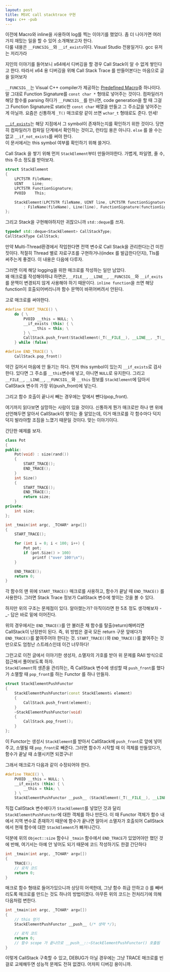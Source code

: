 ```yaml
---
layout: post
title: MSVC call stacktrace 구현
tags: c++ -pub
---
```


이전에 Macro와 inline을 사용하여 log를 찍는 이야기를 했었다. 좀 더 나아가면 여러가지 재밌는 일을 할 수 있어 소개해보고자 한다.  
다룰 내용은 `__FUNCSIG__`와 `__if_exists`이다. Visual Studio 전용일거다. gcc 유저는 저리가라

지인의 이야기를 들어보니 x64에서 디버깅을 할 경우 Call Stack이 알 수 없게 쌓인다고 한다. 따라서 x64 용 디버깅을 위해 Call Stack Trace 를 만들어본다는 마음으로 글을 읽어보자

`__FUNCSIG__`는 Visual C++ compiler가 제공하는 [Predefined Macro](http://msdn.microsoft.com/en-us/library/b0084kay.aspx)중 하나이다.
말 그대로 Function Signature를 `const char *` 형태로 넣어주는 것이다. 컴파일러가 해당 함수를 parsing 하다가 `__FUNCSIG__`를 만나면, code generation을 할 때 그걸 그 Function Signature로 static한 `const char` 배열을 만들고 그 주소값을 넣어주는게 아닐까. 요즘은 신통하게 `_T()` 매크로랑 같이 쓰면 `wchar_t` 형태로도 준다. 만세!

[`__if_exists`](http://msdn.microsoft.com/en-us/library/x7wy9xh3.aspx)는 해당 지점에서 그 symbol이 존재하는지를 확인하기 위한 것이다. 당연히 컴파일러가 컴파일 단계에서 확인하는 것이고, 런타임 용은 아니다. `else` 를 쓸 수는 없고 `__if_not_exists`를 써야 한다.  
이 문서에서는 this symbol 여부를 확인하기 위해 쓸거다.

Call Stack 을 쌓기 위해 먼저 `StackElement`부터 만들어야한다. 가볍게, 파일명, 줄 수, this 주소 정도를 받아보자.

```cpp
struct StackElement
{
    LPCTSTR FileName;
    UINT    Line;
    LPCTSTR FunctionSignature;
    PVOID    This;

    StackElement(LPCTSTR fileName, UINT line, LPCTSTR functionSignature, PVOID _this = NULL)
        : FileName(fileName), Line(line), FunctionSignature(functionSignature), This(_this) {}
};
```

그리고 Stack을 구현해야하지만 귀찮으니까 `std::deque`를 쓰자.

```cpp
typedef std::deque<StackElement> CallStackType;
CallStackType CallStack;
```

만약 Multi-Thread환경에서 작업한다면 전역 변수로 Call Stack을 관리한다는건 미친 짓이다. 적절히 Thread 별로 자료구조를 구현하거나(index 를 발급한다던지), Tls를 써주는게 좋겠다. 이 내용은 다음에 다루자.

그러면 이제 해당 logging을 위한 매크로를 작성하는 일만 남았다.  
왜 매크로를 작성해야하냐 하면은, `__FILE__`, `__LINE__`, `__FUNCSIG__`와 `__if_exits`를 문맥이 변경되지 않게 사용해야 하기 때문이다. `inline function`을 쓰면 해당 function이 호출되어버리니까 함수 문맥이 바뀌어버려서 안된다.

고로 매크로를 써야한다.

```cpp
#define START_TRACE() \
    do { \
        PVOID __this = NULL; \
        __if_exists (this) { \
            __this = this; \
        } \
        CallStack.push_front(StackElement(_T(__FILE__), __LINE__, _T(__FUNCSIG__), __this)); \
    } while (false)

#define END_TRACE() \
    CallStack.pop_front()
```

약간 길어서 마음에 안 들기는 하다. 먼저 this symbol이 있는지 `__if_exists`로 검사한다. 있다면 그 주소를 `__this`변수에 넣고, 아니면 `NULL`로 유지한다. 그리고 `__FILE__`, `__LINE__`, `__FUNCSIG__`와 `__this` 정보를 `StackElement`에 담아서 CallStack 변수의 가장 위(push_front)에 넣는다.

그리고 함수 호출이 끝나서 빼는 경우에는 앞에서 뺀다(pop_front).

여기까지 읽다보면 실망하는 사람이 있을 것이다.
신통하게 뭔가 매크로만 하나 맨 위에 선언해두면 알아서 CallStack이 쌓이는 줄 알았는데, 이거 매크로를 각 함수마다 덕지덕지 발라야할 조짐을 느꼈기 때문일 것이다. 맞는 이야기이다.

간단한 예제를 보자.

```cpp
class Pot
{
public:
    Pot(void) : size(rand()) 
    {
        START_TRACE();
        END_TRACE();
    }
    int Size()
    {
        START_TRACE();
        END_TRACE();
        return size;
    }
private:
    int size;
};

int _tmain(int argc, _TCHAR* argv[])
{
    START_TRACE();

    for (int i = 0; i < 100; i++) {
        Pot pot;
        if (pot.Size() > 100)
            printf ("over 100!\n");
    }

    END_TRACE();
    return 0;
}
```

각 함수의 맨 위에 `START_TRACE()` 매크로를 사용하고, 함수가 끝날 때 `END_TRACE()` 를 사용한다. 그러면 Stack Trace 정보가 CallStack 변수에 쌓이는 것을 볼 수 있다.

하지만 위의 구조는 문제점이 있다. 알아챘는가? 아직이라면 한 5초 정도 생각해보자 -_-
답은 바로 밑에 이어진다.

위의 경우에서는 `END_TRACE()`를 안 불러준 채 함수를 탈출(return)해버리면 CallStack이 난장판이 된다. 즉, 위 방법은 결국 모든 return 구문 앞에다가 `END_TRACE()`를 붙여주어야 한다는 것.   `START_TRACE()`와 `END_TRACE()`를 붙여주는 것만으로도 엄청난 스트레스인데 이건 너무하다!

그런고로 이전 글에서 이야기한 생성자, 소멸자의 가호를 받아 위 문제를 RAII 방식으로 접근해서 풀어보도록 하자.  
`StackElement`의 생존을 관리하는, 즉 CallStack 변수에 생성할 때 `push_front`를 했다가 소멸할 때 `pop_front`를 하는 Functor 를 하나 만들자.

```cpp
struct StackElementPushFunctor
{
    StackElementPushFunctor(const StackElement& element)
    {
        CallStack.push_front(element);
    }
    ~StackElementPushFunctor(void)
    {
        CallStack.pop_front();
    }
};
```

이 Functor는 생성시 `StackElement`를 받아서 CallStack에 `push_front`로 앞에 넣어주고, 소멸될 때 `pop_front`로 빼준다. 그러면 함수가 시작할 때 이 객체를 만들었다가, 함수가 끝날 때 소멸시키면 되겠구나!

그래서 매크로가 다음과 같이 수정되어야 한다.

```cpp
#define TRACE() \
    PVOID __this = NULL; \
    __if_exists (this) { \
        __this = this; \
    } \
    StackElementPushFunctor __push__ (StackElement(_T(__FILE__), __LINE__, _T(__FUNCSIG__), __this));
```

직접 CallStack 변수에다가 `StackElement`를 넣었던 것과 달리 `StackElementPushFunctor`에 대한 객체를 하나 만든다. 이 때 Functor 객체가 함수 내에서 지역 변수로 존재하기 때문에 함수가 끝나면 알아서 소멸자가 호출되어 CallStack에서 현재 함수에 대한 `StackElement`가 빠져나간다.

덕분에 위의 `Object::size` 함수나 `_tmain` 함수에서 `END_TRACE`가 있었어야만 했던 것에 반해, 여기서는 아예 안 넣어도 되기 때문에 코드 작성하기도 한결 간단하다

```cpp
int _tmain(int argc, _TCHAR* argv[])
{
    TRACE();
    // 로직 코드
    return 0;
}
```

매크로 함수 형태로 들어가있으니까 상당히 어색한데, 그냥 함수 취급 안하고 () 를 빼버리도록 매크로를 만드는 것도 하나의 방법이겠다. 아무튼 위의 코드는 전처리기에 의해 다음처럼 변한다.

```cpp
int _tmain(int argc, _TCHAR* argv[])
{
    // this 얻기
    StackElementPushFunctor __push__ (/* 생략 */);

    // 로직 코드
    return 0;
    // 함수 scope 가 끝나므로 __push__::~StackElementPushFunctor() 호출됨
}
```

이렇게 CallStack 구축할 수 있고, DEBUG가 아닐 경우에는 그냥 TRACE 매크로를 빈 걸로 교체해두면 성능적 문제도 전혀 없겠다. 어차피 디버깅 용이니까.
